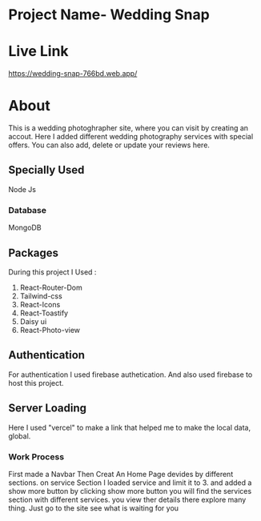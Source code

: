 # Project Name- Wedding Snap

# Live Link 
https://wedding-snap-766bd.web.app/

# About
This is a wedding photoghrapher site, where you can visit by creating an accout. Here I added different wedding photography services with special offers. You can also add, delete or update your reviews here.

## Specially Used
Node Js

 ### Database
  MongoDB

 ## Packages
 During this project I Used :
 1. React-Router-Dom
 2. Tailwind-css
 3. React-Icons
 4. React-Toastify
 5. Daisy ui
 6. React-Photo-view

 ## Authentication
For authentication I used firebase authetication.
And also used firebase to host this project.
 
 ## Server Loading
Here I used "vercel" to make a link that helped me to make the local data, global.

### Work Process
First made a Navbar
Then Creat An Home Page devides by different sections. on service Section I loaded service and limit it to 3. and added a show more button
by clicking show more button you will find the services section with different services. you view ther details there explore many thing. Just go to the site see what is waiting for you
